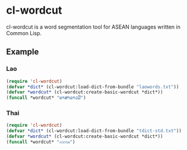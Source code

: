 # cl-wordcut

cl-wordcut is a word segmentation tool for ASEAN languages written in Common Lisp.


## Example


### Lao
```lisp
(require 'cl-wordcut)
(defvar *dict* (cl-wordcut:load-dict-from-bundle "laowords.txt"))
(defvar *wordcut* (cl-wordcut:create-basic-wordcut *dict*))
(funcall *wordcut* "ພາສາລາວມີ")
```

### Thai
```lisp
(require 'cl-wordcut)
(defvar *dict* (cl-wordcut:load-dict-from-bundle "tdict-std.txt"))
(defvar *wordcut* (cl-wordcut:create-basic-wordcut *dict*))
(funcall *wordcut* "กากาม")
```

